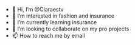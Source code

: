 - 👋 Hi, I’m @Claraestv
- 👀 I’m interested in fashion and insurance
- 🌱 I’m currently learning insurance
- 💞️ I’m looking to collaborate on my pro projects
- 📫 How to reach me by email

<!---
Claraestv/Claraestv is a ✨ special ✨ repository because its `README.md` (this file) appears on your GitHub profile.
You can click the Preview link to take a look at your changes.
--->
